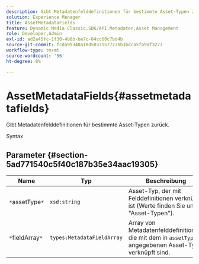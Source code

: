```yaml
---
description: Gibt Metadatenfelddefinitionen für bestimmte Asset-Typen zurück.
solution: Experience Manager
title: AssetMetadataFields
feature: Dynamic Media Classic,SDK/API,Metadaten,Asset Management
role: Developer,Admin
exl-id: ad2a45fc-1f30-4b8b-be7c-84cc60c7bd4b
source-git-commit: fcda99340a18d5037157723bb3bdca5fa9df3277
workflow-type: tm+mt
source-wordcount: '56'
ht-degree: 8%

---
```


# AssetMetadataFields{#assetmetadatafields}

Gibt Metadatenfelddefinitionen für bestimmte Asset-Typen zurück.

Syntax

## Parameter {#section-5ad771540c5f40c187b35e34aac19305}

| Name | Typ | Beschreibung |
|---|---|---|
| `*`assetType`*` | `xsd:string` | Asset-Typ, der mit Felddefinitionen verknüpft ist (Werte finden Sie unter &quot;Asset-Typen&quot;). |
| `*`fieldArray`*` | `types:MetadataFieldArray` | Array von Metadatenfelddefinitionen, die mit dem in `assetType` angegebenen Asset-Typ verknüpft sind. |
